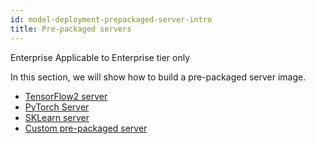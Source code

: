```yaml
---
id: model-deployment-prepackaged-server-intro
title: Pre-packaged servers
---
```


<div class="ee-only tooltip">Enterprise
  <span class="tooltiptext">Applicable to Enterprise tier only</span>
</div>

In this section, we will show how to build a pre-packaged server image.

- [TensorFlow2 server](model-deployment-prepackaged-server-tensorflow2)
- [PyTorch Server](model-deployment-prepackaged-server-pytorch)
- [SKLearn server](model-deployment-prepackaged-server-sklearn)
- [Custom pre-packaged server](model-deployment-prepackaged-server-custom)

